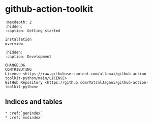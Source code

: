 # **github-action-toolkit**

```{toctree}
:maxdepth: 2
:hidden:
:caption: Getting started

installation
overview
```

```{toctree}
:hidden:
:caption: Development

CHANGELOG
CONTRIBUTING
License <https://raw.githubusercontent.com/allenai/github-action-toolkit-python/main/LICENSE>
GitHub Repository <https://github.com/VatsalJagani/github-action-toolkit-python>
```

## Indices and tables

```{eval-rst}
* :ref:`genindex`
* :ref:`modindex`
```
